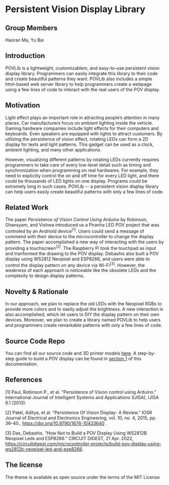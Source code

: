 # Persistent Vision Display Library

## Group Members

Haoran Ma, Yu Bai


## Introduction

POVLib is a lightweight, customizablem, and easy-to-use persistent vision display library. Programmers can easily integrate this library to their code and create beautiful patterns they want. POVLib also includes a simple html-based web server library to help programmers create a webpage using a few lines of code to interact with the real users of the POV display.

## Motivation

Light effect plays an important role in attracting people’s attention in many places. Car manufacturers focus on ambient lighting inside the vehicle. Gaming hardware companies include light effects for their computers and keyboards. Even speakers are equipped with lights to attract customers. By utilizing the persistence of vision effect, rotating LEDs can form a 2D display for texts and light patterns. This gadget can be used as a clock, ambient lighting, and many other applications. 

However, visualizing different patterns by rotating LEDs currently requires programmers to take care of every low-level detail such as timing and synchronization when programming on real hardwares. For example, they need to explicitly control the on and off time for every LED light, and there could be thousands of LED lights on one display. Programs could be extremely long in such cases. POVLib -- a persistent vision display library can help users easily create beautiful patterns with only a few lines of code.

## Related Work
The paper *Persistance of Vision Control Using Arduino* by Robinson, Ghansyam, and Vishwa introduced us a Piranha LED POV project that was controled by an Andrioid device<sup>[1]</sup>. Users could send a message of commend with their device to the microcontroller to change the display pattern. The paper accomplished a new way of interacting with the users by providing a touchscreen<sup>[2]</sup>. The Raspberry Pi took the touchpad as input and tranformed the drawing to the POV display. Debashis also built a POV display using WS2812 Neopixel and ESP8266, and users were able to control the display pattern on any device via Wi-Fi<sup>[3]</sup>. However, the weakness of each approach is noticeable like the obsolete LEDs and the complexity to design display patterns. 

## Novelty & Rationale
In our approach, we plan to replace the old LEDs with the Neopixel RGBs to provide more colors and to easily adjust the brightness. A new interaction is also accomplished, which let users to DIY the display pattern on their own devices. Moreover, we plan to create a library named POVLib to help users and programmers create remarkable patterns with only a few lines of code.  

## Source Code Repo

You can find all our source code and 3D printer models [here](https://github.com/mahaoran1997/PovLib).
A step-by-step guide to build a POV display can be found in [section 1](https://www.haoranma.info/vision.github.io/test/guide.html) of this documentation.

## References
[1] Paul, Robinson P., et al. "Persistence of Vision control using Arduino." International Journal of Intelligent Systems and Applications (IJISA), IJISA 6.1 (2013).

[2] Patel, Aditya, et al. “Persistence Of Vision Display- A Review.” IOSR Journal of Electrical and Electronics Engineering, vol. 10, no. 4, 2015, pp. 36–40., https://doi.org/10.9790/1676-10433640 . 

[3] Das, Debashis. “How Not to Build a POV Display Using WS2812B Neopixel Leds and ESP8266.” CIRCUIT DIGEST, 21 Apr. 2022, https://circuitdigest.com/microcontroller-projects/build-pov-display-using-ws2812b-neopixel-led-and-esp8266. 

<!-- [2] Dhruv, Akshay, et al. "Wireless Remote Controlled POV Display." International Journal of Computer Applications 115.7 (2015).

[3] Kolsur, Anoop, Sandeep Awale, and Nagraj Ullagaddi. "POV: Persistence of Vision." -->

## The license

The theme is available as open source under the terms of the MIT License



